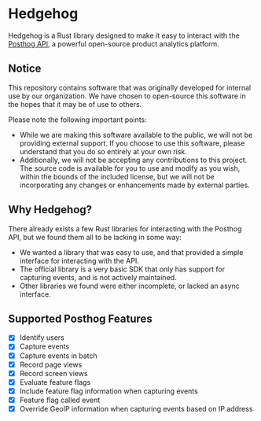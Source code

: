 # Hedgehog

Hedgehog is a Rust library designed to make it easy to interact with the [Posthog API](https://posthog.com/docs/api/overview), a powerful open-source product analytics platform.

## Notice

This repository contains software that was originally developed for internal use by our organization. We have chosen to open-source this software in the hopes that it may be of use to others.

Please note the following important points:
- While we are making this software available to the public, we will not be providing external support. If you choose to use this software, please understand that you do so entirely at your own risk.
- Additionally, we will not be accepting any contributions to this project. The source code is available for you to use and modify as you wish, within the bounds of the included license, but we will not be incorporating any changes or enhancements made by external parties.

## Why Hedgehog?

There already exists a few Rust libraries for interacting with the Posthog API, but we found them all to be lacking in some way: 
- We wanted a library that was easy to use, and that provided a simple interface for interacting with the API.
- The official library is a very basic SDK that only has support for capturing events, and is not actively maintained.
- Other libraries we found were either incomplete, or lacked an async interface.

## Supported Posthog Features

- [x] Identify users
- [x] Capture events
- [x] Capture events in batch
- [x] Record page views
- [x] Record screen views
- [x] Evaluate feature flags
- [x] Include feature flag information when capturing events
- [x] Feature flag called event
- [x] Override GeoIP information when capturing events based on IP address